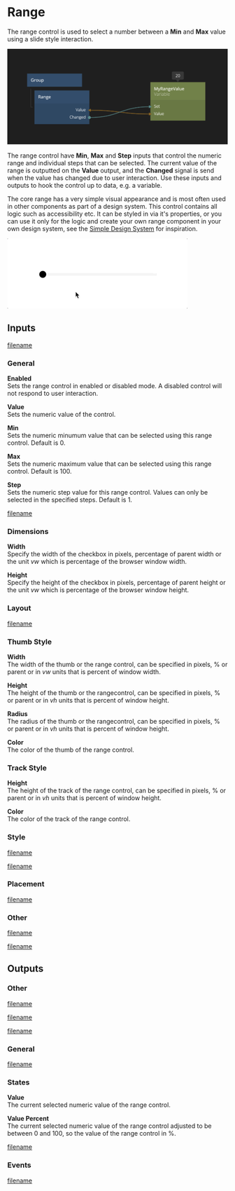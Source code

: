 # Range

The range control is used to select a number between a **Min** and **Max** value using a slide style interaction.

![](./range.png ':class=img-size-l')

The range control have **Min**, **Max** and **Step** inputs that control the numeric range and individual steps that can be selected. The current value of the range is outputted on the **Value** output, and the **Changed** signal is send when the value has changed due to user interaction. Use these inputs and outputs to hook the control up to data, e.g. a variable.

The core range has a very simple visual appearance and is most often used in other components as part of a design system. This control contains all logic such as accessibility etc. It can be styled in via it's properties, or you can use it only for the logic and create your own range component in your own design system, see the [Simple Design System](/modules/sds-v3/) for inspiration.

![](./range.gif ':class=img-size-m')

## Inputs

[filename](./margin-only.md ':include')

### General

**Enabled**  
Sets the range control in enabled or disabled mode. A disabled control will not respond to user interaction.

**Value**  
Sets the numeric value of the control.

**Min**  
Sets the numeric minumum value that can be selected using this range control. Default is 0.

**Max**  
Sets the numeric maximum value that can be selected using this range control. Default is 100.

**Step**  
Sets the numeric step value for this range control. Values can only be selected in the specified steps. Default is 1.

[filename](./alignment.md ':include')

### Dimensions

**Width**  
Specify the width of the checkbox in pixels, percentage of parent width or the unit _vw_ which is percentage of the browser window width.

**Height**  
Specify the height of the checkbox in pixels, percentage of parent height or the unit _vw_ which is percentage of the browser window height.

### Layout

[filename](./position.md ':include')

### Thumb Style

**Width**  
The width of the thumb or the range control, can be specified in pixels, % or parent or in _vw_ units that is percent of window width.

**Height**  
The height of the thumb or the rangecontrol, can be specified in pixels, % or parent or in _vh_ units that is percent of window height.

**Radius**  
The radius of the thumb or the rangecontrol, can be specified in pixels, % or parent or in _vh_ units that is percent of window height.

**Color**  
The color of the thumb of the range control.

### Track Style

**Height**  
The height of the track of the range control, can be specified in pixels, % or parent or in _vh_ units that is percent of window height.

**Color**  
The color of the track of the range control.

### Style

[filename](./visibility-styles.md ':include')

[filename](./bg-and-border-styles.md ':include')

### Placement  

[filename](./placement-styles.md ':include')


### Other

[filename](./pointer-events-and-mounted.md ':include')


[filename](../advanced-style.md ':include')

## Outputs

### Other  
[filename](./child-index-and-this-outputs.md ':include')

[filename](./bounding-box-outputs.md ':include')

[filename](./mounted-outputs.md ':include')

### General  
[filename](./control-id-output.md ':include')

### States   

**Value**  
The current selected numeric value of the range control.

**Value Percent**  
The current selected numeric value of the range control adjusted to be between 0 and 100, so the value of the range control in %.

[filename](./control-states-outputs.md ':include')

### Events

[filename](./control-events-outputs.md ':include')


